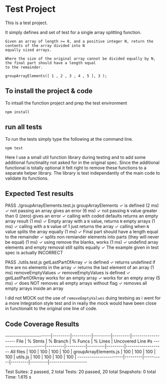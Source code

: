  # Test Project
 This is a test project.

 It simply defines and set of test for a single array splitting function.

 ```
Given an array of length >= 0, and a positive integer N, return the contents of the array divided into N
equally sized arrays.

Where the size of the original array cannot be divided equally by N, the final part should have a length equal
to the remainder.

groupArrayElements([ 1 , 2 , 3 , 4 , 5 ], 3 );
 ```

 ## To install the project & code
To intsall the function project and prep the test environment

`npm install`

 ## run all tests
 To run the tests simply type the following at the command line.

`npm test`


Here I use a small util function library during testing and to add some additional functinality not asked for in the original spec. Since the additional functional is totally optional it felt right to remove these functions to a separate helper library.
The library is test independantly of the main code to validate its functions.

 ## Expected Test results

 PASS  ./groupArrayElements.test.js
  groupArrayElements
    ✓ is defined (2 ms)
    ✓ not passing an array gives an error (6 ms)
    ✓ not passing `N` value greater than 0 (zero) gives an error
    ✓ calling with coded defaults returns an empty array result (1 ms)
    ✓ Empty array with a `N` value, returns `N` empty arrays (1 ms)
    ✓ calling with a `N` value of 1 just returns the array
    ✓ calling when `N` value splits the array equally (1 ms)
    ✓ Final part should have a length equal to the remainder
    ✓ splits non remiander elements into parts (they will never be equal) (1 ms)
    ✓ using remove the blanks, works (1 ms)
    ✓ undefind array elements and empty removal still splits equally
    ✓ The example given in test spec is actually INCORRECT

 PASS  ./utils.test.js
  getLastPartOfArray
    ✓ is defined
    ✓ returns undefined if thre are no elements in the array
    ✓ returns the last element of an array (1 ms)
  removeEmptyValues
    ✓ removeEmptyValues is defined
    ✓ getLastPartOfArray works for an empty array
    ✓ works for an empty array (5 ms)
    ✓ does NOT removes all empty arrays without flag
    ✓ removes all empty arrays inside an array


I did not MOCK out the use of `removeEmptyValues` duing testsing as i went for a more Integration style test and in realiy the mock would have been close in functionalit to the original one line of code.

## Code Coverage Results
-----------------------|---------|----------|---------|---------|-------------------
File                   | % Stmts | % Branch | % Funcs | % Lines | Uncovered Line #s
-----------------------|---------|----------|---------|---------|-------------------
All files              |     100 |      100 |     100 |     100 |
 groupArrayElements.js |     100 |      100 |     100 |     100 |
 utils.js              |     100 |      100 |     100 |     100 |
-----------------------|---------|----------|---------|---------|-------------------


Test Suites: 2 passed, 2 total
Tests:       20 passed, 20 total
Snapshots:   0 total
Time:        1.615 s
